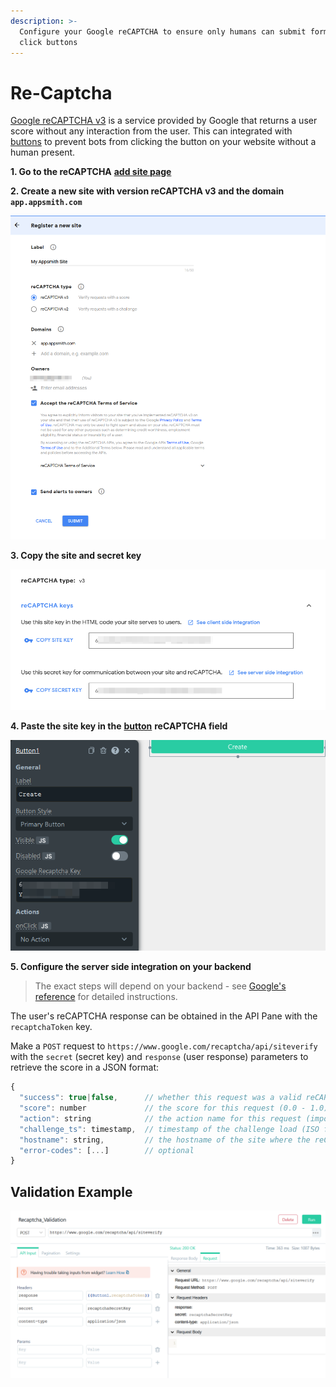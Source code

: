 ```yaml
---
description: >-
  Configure your Google reCAPTCHA to ensure only humans can submit forms and
  click buttons
---
```


# Re-Captcha

[Google reCAPTCHA v3](https://www.google.com/recaptcha) is a service provided by Google that returns a user score without any interaction from the user. This can integrated with [buttons](./) to prevent bots from clicking the button on your website without a human present.

**1. Go to the reCAPTCHA** [**add site page**](https://www.google.com/recaptcha/admin/create)

**2. Create a new site with version reCAPTCHA v3 and the domain `app.appsmith.com`**

![Click to expand](../../.gitbook/assets/button-recaptcha-setup.png)

**3. Copy the site and secret key**

![click to expand](../../.gitbook/assets/recaptcha-keys.png)

**4. Paste the site key in the** [**button**](./) **reCAPTCHA field**

![click to expand](../../.gitbook/assets/button-recaptcha-config.png)

**5. Configure the server side integration on your backend**

> The exact steps will depend on your backend - see [Google's reference](https://developers.google.com/recaptcha/docs/verify) for detailed instructions.

The user's reCAPTCHA response can be obtained in the API Pane with the `recaptchaToken` key.

Make a `POST` request to `https://www.google.com/recaptcha/api/siteverify` with the `secret` \(secret key\) and `response` \(user response\) parameters to retrieve the score in a JSON format:

```javascript
{
  "success": true|false,      // whether this request was a valid reCAPTCHA token for your site
  "score": number             // the score for this request (0.0 - 1.0)
  "action": string            // the action name for this request (important to verify)
  "challenge_ts": timestamp,  // timestamp of the challenge load (ISO format yyyy-MM-dd'T'HH:mm:ssZZ)
  "hostname": string,         // the hostname of the site where the reCAPTCHA was solved
  "error-codes": [...]        // optional
}
```

## Validation Example

![click to expand](../../.gitbook/assets/button-recaptcha-api.png)

